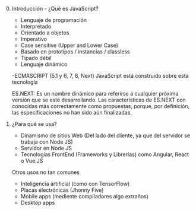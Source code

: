 0) Introducción - ¿Qué es JavaScript?
    - Lenguaje de programación
    - Interpretado
    - Orientado a objetos
    - Imperativo
    - Case sensitive (Upper and Lower Case)
    - Basado en prototipos / instancias / classless
    - Tipado débil
    - Lenguaje dinámico

    -ECMASCRIPT (5.1 y 6, 7, 8, Next)
    JavaScript está construido sobre esta tecnología

    ES.NEXT: Es un nombre dinámico para referirse a cualquier próxima versión que se esté desarrollando. Las características de ES.NEXT con conocidas más correctamente como propuestas, porque, por definición, las especificaciones no han sido aún finalizadas.


1) ¿Para qué se usa?
    - Dinamismo de sitios Web (Del lado del cliente, ya que del servidor se trabaja con Node JS)
    - Servidor en Node JS
    - Tecnologías FrontEnd (Frameworks y Librerías) como Angular, React o Vue.JS

    Otros usos no tan comunes
    - Inteligencia artificial (como con TensorFlow)
    - Placas electrónicas (Jhonny Five)
    - Mobile apps (mediente compiladores algo extraños)
    - Desktop apps